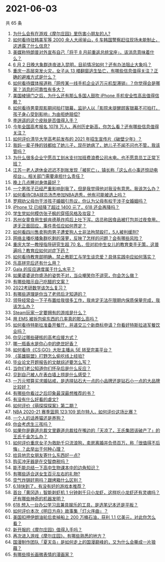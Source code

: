# 2021-06-03

共 65 条

<!-- BEGIN -->
<!-- 最后更新时间 Thu Jun 03 2021 07:34:07 GMT+0800 (China Standard Time) -->

1. [为什么会有在游戏《摩尔庄园》里伤害小朋友的人?](https://www.zhihu.com/question/462710878)
2. [如何看待驻韩美军等 2000 余人大闹釜山，6
   车韩国警察赶往现场未能制止，这透露了什么信息?](https://www.zhihu.com/question/462483378)
3. [美媒称特朗普对外宣布自己「将于 8
   月前重返总统宝座」，该消息意味着什么？](https://www.zhihu.com/question/462756205)
4. [6 月 2
   日晚大象群连夜进入昆明，目前情况如何？还有办法阻止大象吗？](https://www.zhihu.com/question/462850326)
5. [重庆一高层突发火灾，女子从 13
   楼翻窗逃生坠亡，有哪些信息值得关注？正确的避难方式是什么？](https://www.zhihu.com/question/462732429)
6. [如何看待媒体报道称「网传某一线手机企业近万元机型滞销」？你觉得会是哪家？消息的可靠性有多大？](https://www.zhihu.com/question/462169085)
7. [美国棱镜门之后，为什么还有那么多国人鼓吹 iPhone
   手机安全性高且值得信赖？](https://www.zhihu.com/question/462240019)
8. [如何看待男童观影期间拍打银幕，监护人以「影院未提醒顾客银幕不可拍打，孩子身心受到影响」为由拒绝赔偿?](https://www.zhihu.com/question/462576679)
9. [李逍遥的这个皮肤是否值得入手？](https://www.zhihu.com/question/462479516)
10. [今年全国高考报名 1078
    万人，再创历史新高，你怎么看？还有哪些信息值得关注？](https://www.zhihu.com/question/462737006)
11. [如何评价清华大学高考前发布的 2021
    年招生宣传片《破壁少年》？](https://www.zhihu.com/question/462710342)
12. [我妈一辈子挣的钱都给了她儿子，现在她病了，她儿子不闻不问也不管，我该管吗？](https://www.zhihu.com/question/457182672)
13. [为什么很多企业宁愿员工划水支付加班费浪费公司水电，也不愿意员工正常下班？](https://www.zhihu.com/question/459051707)
14. [江苏一老人退休金迟迟不到账发现「被死亡」，镇长称「这么点小事还惊动电视台」，相关部门需要承担什么责任？](https://www.zhihu.com/question/461872299)
15. [晚上几点睡对身体最好？](https://www.zhihu.com/question/446207896)
16. [一个男孩子已经严重影响到我了，但是我觉得他对我没有意思。我该怎么办？](https://www.zhihu.com/question/461582450)
17. [如何看待CBA球员汤杰参加NBA选秀，他有可能被选上吗？](https://www.zhihu.com/question/462468673)
18. [罗翔劝父母勿干涉孩子婚姻引热议，你认为父母有权干涉子女婚姻吗？](https://www.zhihu.com/question/462591633)
19. [iPhone 12 已经降了超过 1400 元了，618
    还会再降吗？](https://www.zhihu.com/question/462115454)
20. [学生党如何模仿张子枫的穿搭风格及妆容？](https://www.zhihu.com/question/297388550)
21. [苏州女童食用生蛆肯德基炸鸡后上吐下泻，店员称因食品被打包并过夜食用，遂无正面回应，事件责任应如何界定？](https://www.zhihu.com/question/462747978)
22. [如何看四川售卖狗肉男子遭爱狗人士非法拘禁殴打，5人被判缓刑?](https://www.zhihu.com/question/462762755)
23. [网络主播吃播象群吃剩的菠萝，反映了怎样的问题？会有哪些风险？](https://www.zhihu.com/question/462709230)
24. [重庆大学一教授指导研究生超 70
    名，但对初中生女儿的教育束手无策，这普遍吗？教育应如何对症下药？](https://www.zhihu.com/question/462546679)
25. [如何看待教育部明确，禁止教职工与学生谈恋爱？具体实践中应如何落实？](https://www.zhihu.com/question/462607174)
26. [乐高拼完后还有什么用？](https://www.zhihu.com/question/436748383)
27. [Gala 的反应速度属于什么水平？](https://www.zhihu.com/question/459468121)
28. [如果婆婆说你盛汤的姿势不对，当众嘲笑你不讲究，你会怎么做？](https://www.zhihu.com/question/462684999)
29. [有哪些暗示自己吃醋的文案？](https://www.zhihu.com/question/445457934)
30. [2022考研数学该怎么复习？](https://www.zhihu.com/question/400670164)
31. [有哪些道理是你当了老师后才知道的？](https://www.zhihu.com/question/366090311)
32. [领导经常会一下子布置给我很多工作，我肯定无法在限期内保质保量完成，我该怎么办？](https://www.zhihu.com/question/457243466)
33. [Steam玩家一定要拥有的游戏是什么？](https://www.zhihu.com/question/370676694)
34. [用 EMS 被拆包偷东西的几率真的那么高吗？](https://www.zhihu.com/question/27985854)
35. [如何看待特斯拉准备开餐厅，并递交三个新商标申请？你看好特斯拉进军餐饮业吗？](https://www.zhihu.com/question/462718838)
36. [你见过哪些硬核的高考应援方式？](https://www.zhihu.com/question/462614666)
37. [哪一瓶香水是你心中的绝世好香？](https://www.zhihu.com/question/345669382)
38. [如何看待《CS:GO》大批主播从 5E 转至完美平台？](https://www.zhihu.com/question/462426659)
39. [《英雄联盟》打野怎么偷吃线上经验?](https://www.zhihu.com/question/331868498)
40. [毕业论文开题报告的文献综述要怎么写？](https://www.zhihu.com/question/50614658)
41. [当你们老公知道你们怀孕后是什么反应？](https://www.zhihu.com/question/352213352)
42. [见到自己被人在表白墙上捞是什么感受？](https://www.zhihu.com/question/426184407)
43. [一万元预算买求婚钻戒，是选择钻石大一点的小品牌还是钻石小一点的大品牌比较好？](https://www.zhihu.com/question/29216298)
44. [有哪些你看过之后印象最深最想推荐的书？](https://www.zhihu.com/question/380504895)
45. [有没有什么好看的虐文?](https://www.zhihu.com/question/340669737)
46. [如何评价《萌探探探案》第二期？](https://www.zhihu.com/question/461909859)
47. [NBA 2020-21 赛季篮网 123:109
    凯尔特人，如何评价这场比赛？](https://www.zhihu.com/question/462694307)
48. [一个人的话养猫还是养狗？](https://www.zhihu.com/question/461625066)
49. [你会考虑生三孩吗？](https://www.zhihu.com/question/462397389)
50. [如果你是霸道总裁文里霸道总裁挂在嘴边的「天凉了，王氏集团该破产了」的王氏千金怎么办？](https://www.zhihu.com/question/408494360)
51. [如何评价重庆女子为救助千只流浪狗，卖房离婚并负债百万，称「很值得不后悔」？此举出于何种心理？](https://www.zhihu.com/question/462541195)
52. [给异地恋女朋友寄什么东西好一点?](https://www.zhihu.com/question/376029422)
53. [购买冲牙器是在交智商税吗？](https://www.zhihu.com/question/346464956)
54. [能不能总结一下高中生物课本中的边角知识？](https://www.zhihu.com/question/379424271)
55. [有哪些适合送女生百元左右的礼物?](https://www.zhihu.com/question/322183789)
56. [空气炸锅好用吗？跟烤箱什么区别？](https://www.zhihu.com/question/291230420)
57. [6.18快到了，有没有好的游戏本推荐？](https://www.zhihu.com/question/459135728)
58. [首台「黄冈造」智能剥虾机 1
    分钟剥千只小龙虾，这样吃小龙虾还有灵魂吗？还有哪些神奇的机器发明？](https://www.zhihu.com/question/461349209)
59. [618 想入一台办公学习且兼具娱乐的工具，是选笔记本还是平板？](https://www.zhihu.com/question/462362985)
60. [如何评价本次《明日方舟》故事集「灯火序曲」？](https://www.zhihu.com/question/462696608)
61. [美国扣押伊朗油轮后卖掉船上 200 万桶石油，获利 1.1
    亿美元，对此你怎么看？](https://www.zhihu.com/question/462609621)
62. [新开服的《摩尔庄园》值得入手吗？](https://www.zhihu.com/question/462528988)
63. [再次进入游戏《摩尔庄园》，有哪些熟悉的地方？](https://www.zhihu.com/question/462545853)
64. [国漫制作团队「夏天岛」是如何走上的国漫巅峰的，又为什么会撕成一片狼藉？](https://www.zhihu.com/question/462243145)
65. [有哪些擅长画微表情的漫画家？](https://www.zhihu.com/question/456969672)

<!-- END -->
